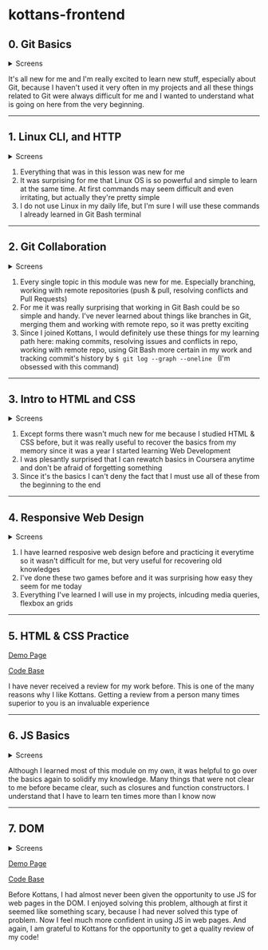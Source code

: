 # kottans-frontend

## 0. Git Basics

<details>
<summary>Screens</summary>
  
![screen-02](screenshots/git_introduction.jpg)
![screen-01](screenshots/git_pushAndPull.jpg)
  
</details>

It's all new for me and I'm really excited to learn new stuff, especially about Git, because I haven't used it very often in my projects and all these things related to Git were always difficult for me and I wanted to understand what is going on here from the very beginning.

---

## 1. Linux CLI, and HTTP

<details>
<summary>Screens</summary>
  
![quiz-1](task_linux_cli/quiz-1.jpg)
![quiz-2](task_linux_cli/quiz-2.jpg)
![quiz-3](task_linux_cli/quiz-3.jpg)
![quiz-4](task_linux_cli/quiz-4.jpg)
  
</details>

1. Everything that was in this lesson was new for me
2. It was surprising for me that Linux OS is so powerful and simple to learn at the same time. At first commands may seem difficult and even irritating, but actually they're pretty simple
3. I do not use Linux in my daily life, but I'm sure I will use these commands I already learned in Git Bash terminal

---

## 2. Git Collaboration

<details>
<summary>Screens</summary>
  
![week-3](task_git_collaboration/week-3.jpg)
![week-4](task_git_collaboration/week-4.jpg)

![task-01](task_git_collaboration/learnGtiBranching-1.jpg)
![task-02](task_git_collaboration/learnGitBranching-2.jpg)
  
</details>

1. Every single topic in this module was new for me. Especially branching, working with remote repositories (push & pull, resolving conflicts and Pull Requests)
2. For me it was really surprising that working in Git Bash could be so simple and handy. I've never learned about things like branches in Git, merging them and working with remote repo, so it was pretty exciting
3. Since I joined Kottans, I would definitely use these things for my learning path here: making commits, resolving issues and conflicts in repo, working with remote repo, using Git Bash more certain in my work and tracking commit's history by ```$ git log --graph --oneline ``` (I'm obsessed with this command)

---

## 3. Intro to HTML and CSS

<details>
<summary>Screens</summary>
  
![week-1](task_html_css_intro/week-1.jpg)
![week-2](task_html_css_intro/week-2.jpg)

![html](task_html_css_intro/html-0.jpg)
![css](task_html_css_intro/css-0.jpg)
  
</details>

1. Except forms there wasn't much new for me because I studied HTML & CSS before, but it was really useful to recover the basics from my memory since it was a year I started learning Web Development
2. I was plesantly surprised that I can rewatch basics in Coursera anytime and don't be afraid of forgetting something
3. Since it's the basics I can't deny the fact that I must use all of these from the beginning to the end

---

## 4. Responsive Web Design 

<details>
<summary>Screens</summary>
  
![flexbox](task_responsive_web_design/flexbox-froggy.jpg)
![grid](task_responsive_web_design/grid-garden.jpg)
  
</details>

1. I have learned resposive web design before and practicing it everytime so it wasn't difficult for me, but very useful for recovering old knowledges
2. I've done these two games before and it was surprising how easy they seem for me today
3. Everything I've learned I will use in my projects, inlcuding media queries, flexbox an grids

---

## 5. HTML & CSS Practice

[Demo Page](https://the-darkesttt.github.io/hooli-style-popup/)

[Code Base](https://github.com/the-darkesttt/hooli-style-popup)

I have never received a review for my work before. This is one of the many reasons why I like Kottans. Getting a review from a person many times superior to you is an invaluable experience

---

## 6. JS Basics

<details>
<summary>Screens</summary>
  
![course](task_js_basics/coursera.jpg)  
![01](task_js_basics/01.jpg)
![02](task_js_basics/02.jpg)
![03](task_js_basics/03.jpg)
![04](task_js_basics/04.jpg)
![05](task_js_basics/05.jpg)
![06](task_js_basics/06.jpg)
  
</details>

Although I learned most of this module on my own, it was helpful to go over the basics again to solidify my knowledge. Many things that were not clear to me before became clear, such as closures and function constructors. I understand that I have to learn ten times more than I know now

---

## 7. DOM

<details>
<summary>Screens</summary>

![coursera](task_js_dom/coursera.jpg)
![tasks](task_js_dom/tasks.jpg)
</details>

[Demo Page](https://the-darkesttt.github.io/dom-task/)

[Code Base](https://github.com/the-darkesttt/dom-task)

Before Kottans, I had almost never been given the opportunity to use JS for web pages in the DOM. I enjoyed solving this problem, although at first it seemed like something scary, because I had never solved this type of problem. Now I feel much more confident in using JS in web pages. And again, I am grateful to Kottans for the opportunity to get a quality review of my code!